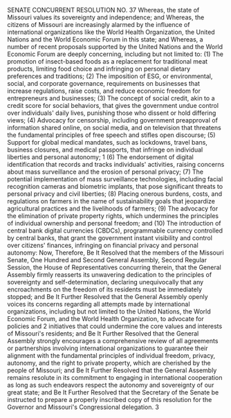 SENATE CONCURRENT RESOLUTION NO. 37
Whereas, the state of Missouri values its sovereignty
and independence; and
Whereas, the citizens of Missouri are increasingly
alarmed by the influence of international organizations like
the World Health Organization, the United Nations and the
World Economic Forum in this state; and
Whereas, a number of recent proposals supported by the
United Nations and the World Economic Forum are deeply
concerning, including but not limited to:
(1) The promotion of insect-based foods as a
replacement for traditional meat products, limiting food
choice and infringing on personal dietary preferences and
traditions;
(2) The imposition of ESG, or environmental, social,
and corporate governance, requirements on businesses that
increase regulations, raise costs, and reduce economic
freedom for entrepreneurs and businesses;
(3) The concept of social credit, akin to a credit
score for social behaviors, that gives the government undue
control over individuals' daily lives, punishing those who
dissent or hold differing views;
(4) Advocacy for censorship, including government
preapproval of information shared online, on social media,
and on television that threatens the fundamental principles
of free speech and stifles open discourse;
(5) Support for global medical mandates, such as
lockdowns, travel bans, business closures, and medical
passports, that infringe on individual liberties and
personal autonomy;
1
(6) The endorsement of digital identification that
records and tracks individuals' activities, raising concerns
about mass surveillance and the erosion of personal privacy;
(7) The potential implementation of mass surveillance
technologies, including facial recognition cameras and
biometric implants, that pose significant threats to
personal privacy and civil liberties;
(8) Placing onerous burdens, costs, and regulations on
farmers in the name of sustainability goals that jeopardize
agricultural practices and the livelihoods of farmers;
(9) The advocacy for the elimination of private
property rights, which undermines the principles of
individual ownership and personal freedom; and
(10) The introduction of central bank digital
currencies (CBDCs), programmable currency controlled by
central banks, that grant the government instant visibility
and control over citizens' finances, infringing on financial
privacy and personal autonomy:
Now, Therefore, Be It Resolved that the members of the
Missouri Senate, One Hundred and Second General Assembly,
Second Regular Session, the House of Representatives
concurring therein, that the General Assembly firmly
reasserts its unwavering dedication to the principles of
sovereignty and self-determination, declaring unequivocally
that any encroachments on the freedom of its residents must
be immediately stopped; and
Be It Further Resolved that the General Assembly openly
voices its concerns regarding all attempts made by
international organizations, including but not limited to
the United Nations, the World Economic Forum, and the World
Health Organization, to advocate for policies and
2
initiatives that could undermine the core values and
interests of Missouri's residents; and
Be It Further Resolved that the General Assembly
strongly encourages a comprehensive review of all agreements
or partnerships involving international organizations to
guarantee their alignment with the fundamental principles of
individual freedom, privacy, autonomy, and the right to
private property, which are cherished by the people of
Missouri; and
Be It Further Resolved that the General Assembly
remains resolute in its commitment to engaging in
international cooperation as long as such endeavors respect
the autonomy and sovereignty of our great state; and
Be It Further Resolved that the Secretary of the Senate
be instructed to prepare a properly inscribed copy of this
resolution for the Governor and Missouri's Congressional
delegation.
3